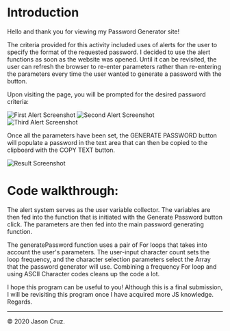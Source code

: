 # Introduction

Hello and thank you for viewing my Password Generator site!

The criteria provided for this activity included uses of alerts for the user to specify the format of the requested password. I decided to use the alert functions as soon as the website was opened. Until it can be revisited, the user can refresh the browser to re-enter parameters rather than re-entering the parameters every time the user wanted to generate a password with the button.

Upon visiting the page, you will be prompted for the desired password criteria:

![First Alert Screenshot](.Assets/alert1.PNG)
![Second Alert Screenshot](.Assets/alert2.PNG)
![Third Alert Screenshot](.Assets/alert3.PNG)

Once all the parameters have been set, the GENERATE PASSWORD button will populate a password in the text area that can then be copied to the clipboard with the COPY TEXT button.

![Result Screenshot](.Assets/Result.PNG)

# Code walkthrough:

The alert system serves as the user variable collector. The variables are then fed into the function that is initiated with the Generate Password button click. The parameters are then fed into the main password generating function.

The generatePassword function uses a pair of For loops that takes into account the user's parameters. The user-input character count sets the loop frequency, and the character selection parameters select the Array that the password generator will use. Combining a frequency For loop and using ASCII Character codes cleans up the code a lot.

I hope this program can be useful to you! Although this is a final submission, I will be revisiting this program once I have acquired more JS knowledge. Regards.

- - -
© 2020 Jason Cruz.
